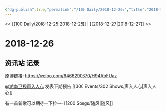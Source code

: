 ```yaml
---
{"dg-publish":true,"permalink":"/100 Daily/2018-12-26/","title":"2018-12-26","created":"2022-12-09T13:24:17.000+08:00","updated":"2023-01-09T17:24:44.450+08:00"}
---
```



<< [[100 Daily/2018-12-25\|2018-12-25]] | [[2018-12-27\|2018-12-27]] >>

# 2018-12-26

## 资讯站 记录

原博链接: https://weibo.com/6466290670/H94AbFUaz

[@湖南卫视声入人心](https://weibo.com/n/%E6%B9%96%E5%8D%97%E5%8D%AB%E8%A7%86%E5%A3%B0%E5%85%A5%E4%BA%BA%E5%BF%83) 发表下期预告 [[300 Events/302 Shows/声入人心\|声入人心]]

有一首新歌可以期待一下拉~~ [[200 Songs/随风\|随风]]
